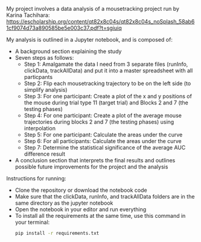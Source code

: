My project involves a data analysis of a mousetracking project run by Karina Tachihara: https://escholarship.org/content/qt82x8c04s/qt82x8c04s_noSplash_58ab61cf9074d73a890585be5e003c37.pdf?t=sgiuiq

My analysis is outlined in a Jupyter notebook, and is composed of:
* A background section explaining the study
* Seven steps as follows:
     * Step 1: Amalgamate the data I need from 3 separate files (runInfo, clickData, trackAllData) and put it into a master spreadsheet with all particpants 
     * Step 2: Flip each mousetracking trajectory to be on the left side (to simplify analysis)
     * Step 3: For one participant: Create a plot of the x and y positions of the mouse during trial type 11 (target trial) and Blocks 2 and 7 (the testing phases) 
     * Step 4: For one participant: Create a plot of the average mouse trajectories during blocks 2 and 7 (the testing phases) using interpolation
     * Step 5: For one participant: Calculate the areas under the curve 
     * Step 6: For all participants: Calculate the areas under the curve 
     * Step 7: Determine the statistical significance of the average AUC difference result
* A conclusion section that interprets the final results and outlines possible future improvements for the project and the analysis


Instructions for running: 
* Clone the repository or download the notebook code
* Make sure that the clickData, runInfo, and trackAllData folders are in the same directory as the jupyter notebook
* Open the notebook in your editor and run everything
* To install all the requirements at the same time, use this command in your terminal:
     ```bash
     pip install -r requirements.txt

